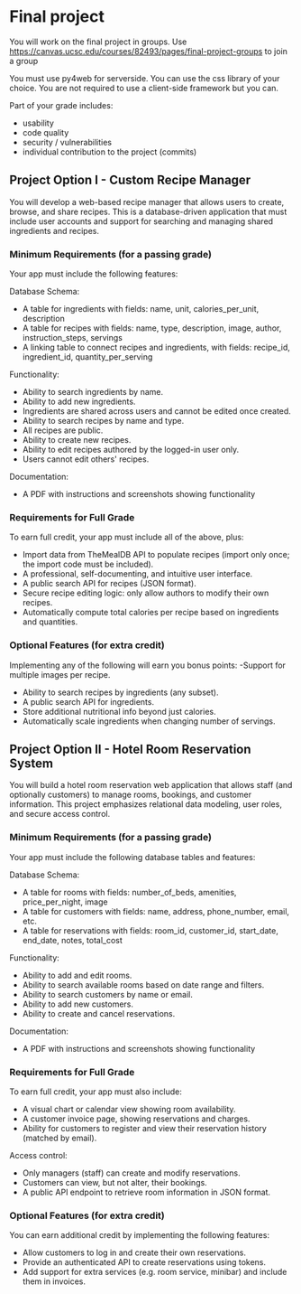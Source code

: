 # Final project

You will work on the final project in groups.
Use https://canvas.ucsc.edu/courses/82493/pages/final-project-groups to join a group

You must use py4web for serverside. You can use the css library of your choice.
You are not required to use a client-side framework but you can.

Part of your grade includes:
- usability
- code quality
- security / vulnerabilities
- individual contribution to the project (commits)


## Project Option I - Custom Recipe Manager

You will develop a web-based recipe manager that allows users to create, browse, and share recipes. This is a database-driven application that must include user accounts and support for searching and managing shared ingredients and recipes.

### Minimum Requirements (for a passing grade)
Your app must include the following features:

Database Schema:

- A table for ingredients with fields: name, unit, calories_per_unit, description
- A table for recipes with fields: name, type, description, image, author, instruction_steps, servings
- A linking table to connect recipes and ingredients, with fields: recipe_id, ingredient_id, quantity_per_serving

Functionality:

- Ability to search ingredients by name.
- Ability to add new ingredients.
- Ingredients are shared across users and cannot be edited once created.
- Ability to search recipes by name and type.
- All recipes are public.
- Ability to create new recipes.
- Ability to edit recipes authored by the logged-in user only.
- Users cannot edit others' recipes.

Documentation:

- A PDF with instructions and screenshots showing functionality

### Requirements for Full Grade

To earn full credit, your app must include all of the above, plus:

- Import data from TheMealDB API to populate recipes (import only once; the import code must be included).
- A professional, self-documenting, and intuitive user interface.
- A public search API for recipes (JSON format).
- Secure recipe editing logic: only allow authors to modify their own recipes.
- Automatically compute total calories per recipe based on ingredients and quantities.

### Optional Features (for extra credit)

Implementing any of the following will earn you bonus points:
 -Support for multiple images per recipe.
- Ability to search recipes by ingredients (any subset).
- A public search API for ingredients.
- Store additional nutritional info beyond just calories.
- Automatically scale ingredients when changing number of servings.

## Project Option II - Hotel Room Reservation System

You will build a hotel room reservation web application that allows staff (and optionally customers) to manage rooms, bookings, and customer information. This project emphasizes relational data modeling, user roles, and secure access control.

### Minimum Requirements (for a passing grade)

Your app must include the following database tables and features:

Database Schema:

- A table for rooms with fields: number_of_beds, amenities, price_per_night, image
- A table for customers with fields: name, address, phone_number, email, etc.
- A table for reservations with fields: room_id, customer_id, start_date, end_date, notes, total_cost

Functionality:

- Ability to add and edit rooms.
- Ability to search available rooms based on date range and filters.
- Ability to search customers by name or email.
- Ability to add new customers.
- Ability to create and cancel reservations.

Documentation:

- A PDF with instructions and screenshots showing functionality

### Requirements for Full Grade
To earn full credit, your app must also include:

- A visual chart or calendar view showing room availability.
- A customer invoice page, showing reservations and charges.
- Ability for customers to register and view their reservation history (matched by email).

Access control:

- Only managers (staff) can create and modify reservations.
- Customers can view, but not alter, their bookings.
- A public API endpoint to retrieve room information in JSON format.

### Optional Features (for extra credit)

You can earn additional credit by implementing the following features:

- Allow customers to log in and create their own reservations.
- Provide an authenticated API to create reservations using tokens.
- Add support for extra services (e.g. room service, minibar) and include them in invoices.




